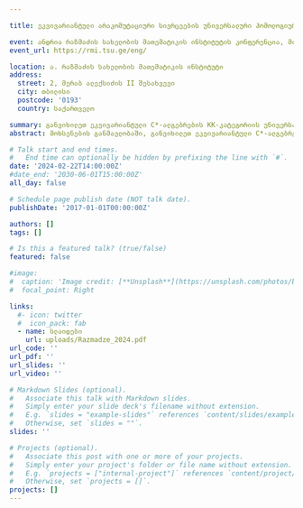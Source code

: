 ```yaml
---

title: ეკვივარიანტული არაკომუტაციური სივრცეების უნივერსალური ჰომოლოგიური ინვარიანტი

event: ანდრია რაზმაძის სახელობის მათემატიკის ინსტიტუტის კონფერენცია, მიძღვნილი გიორგი მანჯავიძის 100 და ნოდარ ბერიკაშვილის 95 წლისთავისადმი
event_url: https://rmi.tsu.ge/eng/

location: ა. რაზმაძის სახელობის მათემატიკის ინსტიტუტი
address:
  street: 2, მერაბ ალექსიძის II შესახვევი
  city: თბილისი
  postcode: '0193'
  country: საქართველო

summary: განვიხილეთ ეკვივარიანტული C*-ალგებრების KK-კატეგორიის უნივერსალური ჰომოლოგიური ინვარიანტი, იმ შემთხვევაში, როდესაც მოქმედი ჯგუფი სასრულია. მოხსენებისას გასაჯაროებული შედეგები რალფ მეიერთან ერთად მიმდინარე საერთო კვლევის ნაწილია.
abstract: მოხსენების განმავლობაში, განვიხილეთ ეკვივარიანტული C*-ალგებრების KK-კატეგორიის უნივერსალური ჰომოლოგიური ინვარიანტი, იმ შემთხვევაში, როდესაც მოქმედი ჯგუფი სასრულია. გასაჯაროებული შედეგები რალფ მეიერთან ერთად მიმდინარე საერთო კვლევის ნაწილია.

# Talk start and end times.
#   End time can optionally be hidden by prefixing the line with `#`.
date: '2024-02-22T14:00:00Z'
#date_end: '2030-06-01T15:00:00Z'
all_day: false

# Schedule page publish date (NOT talk date).
publishDate: '2017-01-01T00:00:00Z'

authors: []
tags: []

# Is this a featured talk? (true/false)
featured: false

#image:
#  caption: 'Image credit: [**Unsplash**](https://unsplash.com/photos/bzdhc5b3Bxs)'
#  focal_point: Right

links:
  #- icon: twitter
  #  icon_pack: fab
  - name: სლაიდები
    url: uploads/Razmadze_2024.pdf
url_code: ''
url_pdf: ''
url_slides: ''
url_video: ''

# Markdown Slides (optional).
#   Associate this talk with Markdown slides.
#   Simply enter your slide deck's filename without extension.
#   E.g. `slides = "example-slides"` references `content/slides/example-slides.md`.
#   Otherwise, set `slides = ""`.
slides: ''

# Projects (optional).
#   Associate this post with one or more of your projects.
#   Simply enter your project's folder or file name without extension.
#   E.g. `projects = ["internal-project"]` references `content/project/deep-learning/index.md`.
#   Otherwise, set `projects = []`.
projects: []
---
```


